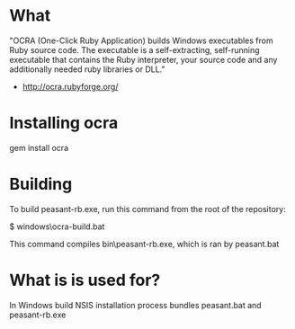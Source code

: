 # What

"OCRA (One-Click Ruby Application) builds Windows executables from Ruby source code. The executable is a
self-extracting, self-running executable that contains the Ruby interpreter, your source code and any
additionally needed ruby libraries or DLL."

- http://ocra.rubyforge.org/

# Installing ocra
gem install ocra

# Building

To build peasant-rb.exe, run this command from the root of the repository:

$ windows\ocra-build.bat

This command compiles bin\peasant-rb.exe, which is ran by peasant.bat

# What is is used for?

In Windows build NSIS installation process bundles peasant.bat and peasant-rb.exe
